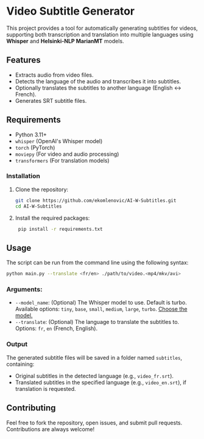 # Video Subtitle Generator

This project provides a tool for automatically generating subtitles for videos, supporting both transcription and translation into multiple languages using **Whisper** and **Helsinki-NLP MarianMT** models.

## Features

- Extracts audio from video files.
- Detects the language of the audio and transcribes it into subtitles.
- Optionally translates the subtitles to another language (English <-> French).
- Generates SRT subtitle files.

## Requirements

- Python 3.11+
- `whisper` (OpenAI's Whisper model)
- `torch` (PyTorch)
- `moviepy` (For video and audio processing)
- `transformers` (For translation models)

### Installation

1. Clone the repository:

   ```bash
   git clone https://github.com/ekomlenovic/AI-W-Subtitles.git
   cd AI-W-Subtitles
   ```

2. Install the required packages:

   ```bash
    pip install -r requirements.txt
    ```

## Usage

The script can be run from the command line using the following syntax:

```bash
python main.py --translate <fr/en> ./path/to/video.<mp4/mkv/avi>
```

### Arguments:

- `--model_name`: (Optional) The Whisper model to use. Default is turbo. Available options: `tiny`, `base`, `small`, `medium`, `large`, `turbo`.
[Choose the model.](https://github.com/openai/whisper?tab=readme-ov-file#available-models-and-languages)
- `--translate`: (Optional) The language to translate the subtitles to. Options: `fr`, `en` (French, English).

### Output
The generated subtitle files will be saved in a folder named `subtitles`, containing:

- Original subtitles in the detected language (e.g., `video_fr.srt`).
- Translated subtitles in the specified language (e.g., `video_en.srt`), if translation is requested.

## Contributing

Feel free to fork the repository, open issues, and submit pull requests. Contributions are always welcome!